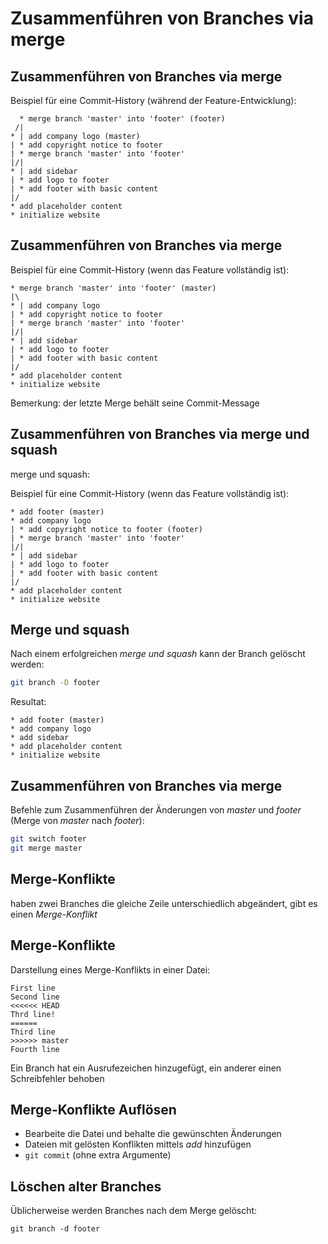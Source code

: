 # Zusammenführen von Branches via merge

## Zusammenführen von Branches via merge

Beispiel für eine Commit-History (während der Feature-Entwicklung):

```
  * merge branch 'master' into 'footer' (footer)
 /|
* | add company logo (master)
| * add copyright notice to footer
| * merge branch 'master' into 'footer'
|/|
* | add sidebar
| * add logo to footer
| * add footer with basic content
|/
* add placeholder content
* initialize website
```

## Zusammenführen von Branches via merge

Beispiel für eine Commit-History (wenn das Feature vollständig ist):

```
* merge branch 'master' into 'footer' (master)
|\
* | add company logo
| * add copyright notice to footer
| * merge branch 'master' into 'footer'
|/|
* | add sidebar
| * add logo to footer
| * add footer with basic content
|/
* add placeholder content
* initialize website
```

Bemerkung: der letzte Merge behält seine Commit-Message

## Zusammenführen von Branches via merge und squash

merge und squash:

Beispiel für eine Commit-History (wenn das Feature vollständig ist):

```
* add footer (master)
* add company logo
| * add copyright notice to footer (footer)
| * merge branch 'master' into 'footer'
|/|
* | add sidebar
| * add logo to footer
| * add footer with basic content
|/
* add placeholder content
* initialize website
```

## Merge und squash

Nach einem erfolgreichen _merge und squash_ kann der Branch gelöscht werden:

```bash
git branch -D footer
```

Resultat:

```
* add footer (master)
* add company logo
* add sidebar
* add placeholder content
* initialize website
```

## Zusammenführen von Branches via merge

Befehle zum Zusammenführen der Änderungen von _master_ und _footer_ (Merge von _master_ nach _footer_):

```bash
git switch footer
git merge master
```

## Merge-Konflikte

haben zwei Branches die gleiche Zeile unterschiedlich abgeändert, gibt es einen _Merge-Konflikt_

## Merge-Konflikte

Darstellung eines Merge-Konflikts in einer Datei:

```
First line
Second line
<<<<<< HEAD
Thrd line!
======
Third line
>>>>>> master
Fourth line
```

Ein Branch hat ein Ausrufezeichen hinzugefügt, ein anderer einen Schreibfehler behoben

<!--
note: actually there should be one more "<" sign:
<<<<<<<
>>>>>>>
-->

## Merge-Konflikte Auflösen

- Bearbeite die Datei und behalte die gewünschten Änderungen
- Dateien mit gelösten Konflikten mittels _add_ hinzufügen
- `git commit` (ohne extra Argumente)

## Löschen alter Branches

Üblicherweise werden Branches nach dem Merge gelöscht:

```
git branch -d footer
```
